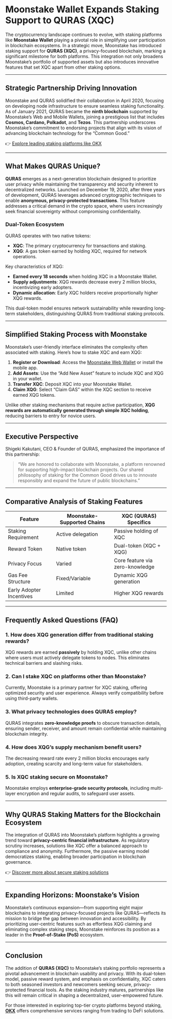 # Moonstake Wallet Expands Staking Support to QURAS (XQC)

The cryptocurrency landscape continues to evolve, with staking platforms like **Moonstake Wallet** playing a pivotal role in simplifying user participation in blockchain ecosystems. In a strategic move, Moonstake has introduced staking support for **QURAS (XQC)**, a privacy-focused blockchain, marking a significant milestone for both platforms. This integration not only broadens Moonstake’s portfolio of supported assets but also introduces innovative features that set XQC apart from other staking options.

---

## Strategic Partnership Driving Innovation

Moonstake and QURAS solidified their collaboration in April 2020, focusing on developing node infrastructure to ensure seamless staking functionality. As of January 2021, QURAS became the **ninth blockchain** supported by Moonstake’s Web and Mobile Wallets, joining a prestigious list that includes **Cosmos, Cardano, Polkadot**, and **Tezos**. This partnership underscores Moonstake’s commitment to endorsing projects that align with its vision of advancing blockchain technology for the “Common Good.”

👉 [Explore leading staking platforms like OKX](https://bit.ly/okx-bonus)

---

## What Makes QURAS Unique?

**QURAS** emerges as a next-generation blockchain designed to prioritize user privacy while maintaining the transparency and security inherent to decentralized networks. Launched on December 19, 2020, after three years of development, QURAS leverages advanced cryptographic techniques to enable **anonymous, privacy-protected transactions**. This feature addresses a critical demand in the crypto space, where users increasingly seek financial sovereignty without compromising confidentiality.

### Dual-Token Ecosystem

QURAS operates with two native tokens:
- **XQC**: The primary cryptocurrency for transactions and staking.
- **XQG**: A gas token earned by holding XQC, required for network operations.

Key characteristics of XQG:
- **Earned every 18 seconds** when holding XQC in a Moonstake Wallet.
- **Supply adjustments**: XQG rewards decrease every 2 million blocks, incentivizing early adopters.
- **Dynamic allocation**: Early XQC holders receive proportionally higher XQG rewards.

This dual-token model ensures network sustainability while rewarding long-term stakeholders, distinguishing QURAS from traditional staking protocols.

---

## Simplified Staking Process with Moonstake

Moonstake’s user-friendly interface eliminates the complexity often associated with staking. Here’s how to stake XQC and earn XQG:

1. **Register or Download**: Access the [Moonstake Web Wallet](https://wallet.moonstake.io/) or install the mobile app.
2. **Add Assets**: Use the “Add New Asset” feature to include XQC and XQG in your wallet.
3. **Transfer XQC**: Deposit XQC into your Moonstake Wallet.
4. **Claim XQG**: Select “Claim GAS” within the XQC section to receive earned XQG tokens.

Unlike other staking mechanisms that require active participation, **XQG rewards are automatically generated through simple XQC holding**, reducing barriers to entry for novice users.

---

## Executive Perspective

Shigeki Kakutani, CEO & Founder of QURAS, emphasized the importance of this partnership:  
> “We are honored to collaborate with Moonstake, a platform renowned for supporting high-impact blockchain projects. Our shared philosophy of staking for the Common Good drives us to innovate responsibly and expand the future of public blockchains.”

---

## Comparative Analysis of Staking Features

| Feature                | Moonstake-Supported Chains | XQC (QURAS) Specifics           |
|------------------------|----------------------------|---------------------------------|
| Staking Requirement    | Active delegation          | Passive holding of XQC          |
| Reward Token           | Native token               | Dual-token (XQC + XQG)          |
| Privacy Focus          | Varied                     | Core feature via zero-knowledge |
| Gas Fee Structure      | Fixed/Variable             | Dynamic XQG generation          |
| Early Adopter Incentives | Limited                 | Higher XQG rewards              |

---

## Frequently Asked Questions (FAQ)

### 1. How does XQG generation differ from traditional staking rewards?
XQG rewards are earned **passively** by holding XQC, unlike other chains where users must actively delegate tokens to nodes. This eliminates technical barriers and slashing risks.

### 2. Can I stake XQC on platforms other than Moonstake?
Currently, Moonstake is a primary partner for XQC staking, offering optimized security and user experience. Always verify compatibility before using third-party wallets.

### 3. What privacy technologies does QURAS employ?
QURAS integrates **zero-knowledge proofs** to obscure transaction details, ensuring sender, receiver, and amount remain confidential while maintaining blockchain integrity.

### 4. How does XQG’s supply mechanism benefit users?
The decreasing reward rate every 2 million blocks encourages early adoption, creating scarcity and long-term value for stakeholders.

### 5. Is XQC staking secure on Moonstake?
Moonstake employs **enterprise-grade security protocols**, including multi-layer encryption and regular audits, to safeguard user assets.

---

## Why QURAS Staking Matters for the Blockchain Ecosystem

The integration of QURAS into Moonstake’s platform highlights a growing trend toward **privacy-centric financial infrastructure**. As regulatory scrutiny increases, solutions like XQC offer a balanced approach to compliance and anonymity. Furthermore, the passive earning model democratizes staking, enabling broader participation in blockchain governance.

👉 [Discover more about secure staking solutions](https://bit.ly/okx-bonus)

---

## Expanding Horizons: Moonstake’s Vision

Moonstake’s continuous expansion—from supporting eight major blockchains to integrating privacy-focused projects like QURAS—reflects its mission to bridge the gap between innovation and accessibility. By prioritizing user-centric features such as effortless XQG claiming and eliminating complex staking steps, Moonstake reinforces its position as a leader in the **Proof-of-Stake (PoS)** ecosystem.

---

## Conclusion

The addition of **QURAS (XQC)** to Moonstake’s staking portfolio represents a pivotal advancement in blockchain usability and privacy. With its dual-token model, passive reward system, and emphasis on confidentiality, XQC caters to both seasoned investors and newcomers seeking secure, privacy-protected financial tools. As the staking industry matures, partnerships like this will remain critical in shaping a decentralized, user-empowered future.

For those interested in exploring top-tier crypto platforms beyond staking, **[OKX](https://bit.ly/okx-bonus)** offers comprehensive services ranging from trading to DeFi solutions.